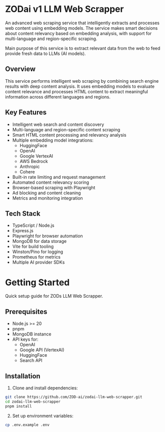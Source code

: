 # ZODai v1 LLM Web Scrapper

An advanced web scraping service that intelligently extracts and processes web content using embedding models. The service makes smart decisions about content relevancy based on embedding analysis, with support for multi-language and region-specific scraping.

Main purpose of this service is to extract relevant data from the web to feed provide fresh data to LLMs (AI models).

## Overview

This service performs intelligent web scraping by combining search engine results with deep content analysis. It uses embedding models to evaluate content relevance and processes HTML content to extract meaningful information across different languages and regions.

## Key Features

- Intelligent web search and content discovery
- Multi-language and region-specific content scraping
- Smart HTML content processing and relevancy analysis
- Multiple embedding model integrations:
  - HuggingFace
  - OpenAI
  - Google VertexAI
  - AWS Bedrock
  - Anthropic
  - Cohere
- Built-in rate limiting and request management
- Automated content relevancy scoring
- Browser-based scraping with Playwright
- Ad blocking and content cleaning
- Metrics and monitoring integration

## Tech Stack

- TypeScript / Node.js
- Express.js
- Playwright for browser automation
- MongoDB for data storage
- Vite for build tooling
- Winston/Pino for logging
- Prometheus for metrics
- Multiple AI provider SDKs

# Getting Started

Quick setup guide for ZODs LLM Web Scrapper.

## Prerequisites

- Node.js >= 20
- pnpm
- MongoDB instance
- API keys for:
  - OpenAI
  - Google API (VertexAI)
  - HuggingFace
  - Search API

## Installation

1. Clone and install dependencies:
```bash
git clone https://github.com/ZOD-ai/zodai-llm-web-scrapper.git
cd zodai-llm-web-scrapper
pnpm install
```

2. Set up environment variables:
```bash
cp .env.example .env
```

###

